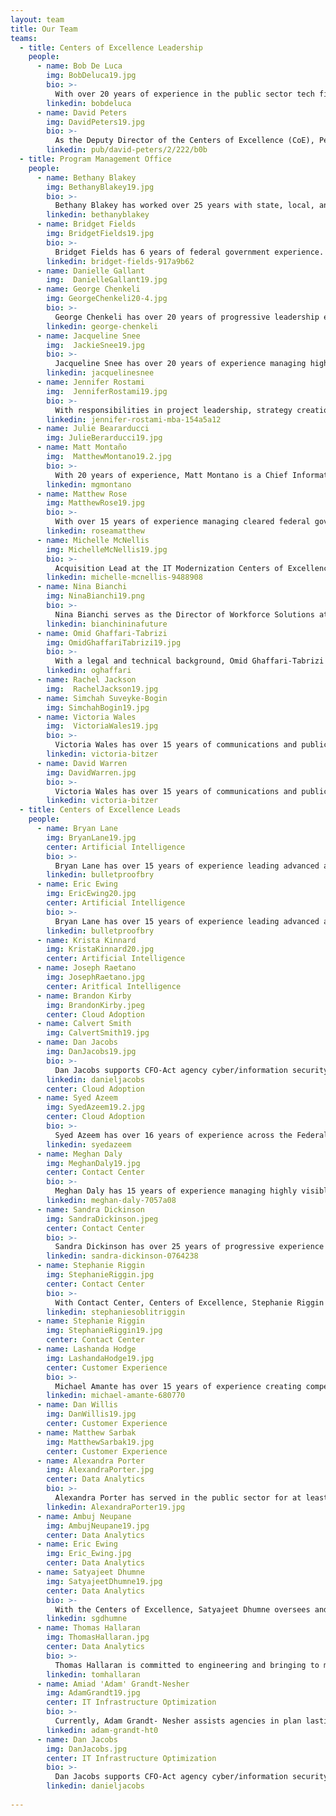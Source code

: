 ```yaml
---
layout: team
title: Our Team
teams:
  - title: Centers of Excellence Leadership
    people:
      - name: Bob De Luca
        img: BobDeluca19.jpg 
        bio: >-
          With over 20 years of experience in the public sector tech field, Bob De Luca has a strong blend of leadership and technical expertise in planning and executing enterprise-wide solutions. As the Executive Director of the Centers of Excellence (CoE), De Luca is proud to be leading a team of talented individuals from both the public and private sector, to drive enterprise transformation at the agency level across the federal government. Prior to GSA, De Luca served as the Chief Information Officer at the Overseas Private Investment Corporation, where he led transformational change across the Corporation. Results Included transparency in the financial product lifecycle, streamlined business processing, and increased workforce mobility. Additionally, De Luca is a Major in the 175th Cyberspace Operations Squadron, in the Maryland Air National Guard.
        linkedin: bobdeluca
      - name: David Peters
        img: DavidPeters19.jpg 
        bio: >-
          As the Deputy Director of the Centers of Excellence (CoE), Peters manages stakeholder engagement with the highest level of federal leadership communicating the value of the CoE and identifying new opportunities for collaboration with customer agencies to modernize IT and customer experiences. Previously, Peters led the Customer Experience and Contact Center CoE as well as the first CoE engagement with the U.S. Department of Agriculture.  Most notably, Peters led the identification and implementation of IT Modernization Best Practices which produced increased cloud adoption, reduced data center footprint, and established initial data analytics and customer experience management capabilities. With the 2015 GSA Administrator’s Award and 2014 Federal 100 Award, Peters has been repeatedly recognized for his contributions to Digital Government Strategy implementation and IT acquisition across the federal government. 
        linkedin: pub/david-peters/2/222/b0b
  - title: Program Management Office
    people:
      - name: Bethany Blakey
        img: BethanyBlakey19.jpg
        bio: >-
          Bethany Blakey has worked over 25 years with state, local, and Federal government, gaining experience in instituting intrapreneurial practices to modernize how government programs and services are managed and improved. Bethany Blakey leads the human aspect of modernization, and with the Centers of Excellence she has developed a unique talent model to help employees, managers, and leaders identify their best role in driving transformation as well as developed a service catalog of evidence-based capability-building and culture-shifting interventions. In 2013, she received the award of the Harvard Ash Center Top 25 Innovations in Government.
        linkedin: bethanyblakey
      - name: Bridget Fields
        img: BridgetFields19.jpg
        bio: >-
          Bridget Fields has 6 years of federal government experience. Currently, she works as the Acquisitions Lead with the Centers of Excellence, serving as a project manager to manage relationships with government stakeholders and contractor teams, find flexibility within contractual terms to provide project teams the ability to achieve their actual objectives, and work on contractual modifications when changes are necessary. In addition, she has served as the Administrative Assistant to the Director of Acquisitions while also serving as the Project Manager responsible for managing the entirety of the organization's SaaS licenses and purchase card (ie, Government credit card) procurements for software. Bridget Fields was the recipient of the Special Act Award in 2018. 
        linkedin: bridget-fields-917a9b62
      - name: Danielle Gallant
        img:  DanielleGallant19.jpg
      - name: George Chenkeli
        img: GeorgeChenkeli20-4.jpg
        bio: >-
          George Chenkeli has over 20 years of progressive leadership experience in IT Delivery, and Operations and Large-scale Program Management (Commercial and Government). At the U.S. Department of Housing and Urban Development (HUD), George Chenkeli provides strategic and operational leadership to optimize enterprise productivity and the delivery of high-impact work across the enterprise, leading a cross-functional team of digital transformation specialists with expertise in human centered design, data analytics, change management strategy, technical architecture, software engineering, and procurement of multi-year contracts valued over $200M.
        linkedin: george-chenkeli
      - name: Jacqueline Snee
        img:  JackieSnee19.jpg
        bio: >-
          Jacqueline Snee has over 20 years of experience managing high level priorities inside and outside of government. Currently, Jacqueline Snee works with the GSA Site Lead, CoE Directors and HUD Stakeholders to identify, prioritize, plan, and implement HUD IT modernization initiatives. Previously, Jacqueline Snee was the Acting Chief of Staff with the Technology Transformation Service (TTS). Responsibilities included: working with stakeholders from across GSA to organize and execute key strategic priorities, partnerships, and initiatives for TTS.
        linkedin: jacquelinesnee
      - name: Jennifer Rostami
        img:  JenniferRostami19.jpg
        bio: >-
          With responsibilities in project leadership, strategy creation, contracting, team leadership, and budgeting, Jennifer Rostami assists in leading various federal agencies to modernize in the areas of Cloud Adoption, Customer Experience, Data Analytics, and Data Centers. Jennifer Rostami has over 13 years of experience working in public and private sector with a background in finance and specializing in transformation. In her roles, Jennifer Rostami has helped to create organizational alignment for buy-in and change through stakeholder management, financial planning, and communication.
        linkedin: jennifer-rostami-mba-154a5a12
      - name: Julie Beararducci
        img: JulieBerarducci19.jpg
      - name: Matt Montaño
        img:  MatthewMontano19.2.jpg
        bio: >-
          With 20 years of experience, Matt Montano is a Chief Information Officer leading teams, and providing customer- focused technical services and solutions. Currently, Matt Montano manages stakeholder engagement with the highest level of federal leadership communicating the value of the Centers of Excellence, identifies additional customers, hires additional staff and regularly supports the team to enhance career growth, mitigates project risk, and creates a positive customer experience. In this role, Matt Montano also oversees $50M IT Modernization projects at the United States Department of Agriculture (USDA), Housing Urban Development (HUD), and the Office of Personnel Management (OPM).
        linkedin: mgmontano
      - name: Matthew Rose
        img: MatthewRose19.jpg
        bio: >-
          With over 15 years of experience managing cleared federal government enterprise programs, Matthew Rose has led the creation and execution of agency strategies as well as planning and policy efforts in national and multinational organizations in the United States and abroad. Previously, Matthew Rose was the Mission Manager at the Department of Defense (DoD) Defense Intelligence Agency (DIA). Tasks included: championing security DoD-wide acquisition protection policy changes to the Deputy Secretary of Defense and Vice Chairman of the Joint Chiefs of Staff to improve critical technology protections and coordinating IC baseline assessments on all threats to critical technologies, defense industrial base, and research enterprise.
        linkedin: roseamatthew
      - name: Michelle McNellis
        img: MichelleMcNellis19.jpg
        bio: >-
          Acquisition Lead at the IT Modernization Centers of Excellence. Formerly warranted Contracting Officer with 10+ years of experience in the Federal Government, ensures procurement packages that the CoE develops are not only compliant with Federal Acquisition Regulations but also innovative in their acquisition approach. Prior to joining CoE, I was the Director of Acquisitions at the Office of Products and Programs. Before my role at OPP, I led the very first procurements awarded by TTS/18F, including the TTS Bug Bounty program. I also worked as an acquisition subject matter expert at the Public Buildings Service in GSA as well as at the U.S. Coast Guard. 
        linkedin: michelle-mcnellis-9488908
      - name: Nina Bianchi
        img: NinaBianchi19.png
        bio: >-
          Nina Bianchi serves as the Director of Workforce Solutions at the Centers of Excellence, building teams and creating a community of more effective problem-solvers to drive modern organizations where great people want to work. To foster a 21st-century organizational culture of creative problem-solving and innovation operations for the future of work, Nina Bianchi builds partnerships across siloed business units to enable holistic digital transformation and leads strategic operational innovation to inspire and cross-train diverse teams.
        linkedin: bianchininafuture
      - name: Omid Ghaffari-Tabrizi
        img: OmidGhaffariTabrizi19.jpg
        bio: >-
          With a legal and technical background, Omid Ghaffari-Tabrizi develops and institutes innovative procurement solutions to provide rapid results for agency partners who need to modernize their IT-related workforce, systems, and processes. Omid Ghaffari-Tabrizi serves as the primary Acquisition PM with the Centers of Excellence and assists in the development of procurement packages for all CoE agency partners as well as internal needs.
        linkedin: oghaffari
      - name: Rachel Jackson
        img:  RachelJackson19.jpg
      - name: Simchah Suveyke-Bogin
        img: SimchahBogin19.jpg
      - name: Victoria Wales
        img:  VictoriaWales19.jpg
        bio: >-
          Victoria Wales has over 15 years of communications and public affairs experience, 7 with the General Services Administration. At GSA, Victoria Wales is a Strategic Outreach Lead with the Centers of Excellence at TTS. At the CoE, her responsibilities include digital communications and outreach coordination with customer agencies, website management, social media strategy, and project manages innovation projects in support of the program management office. Victoria Wales is also multilingual, and has supported public service products in partnership with over 25 federal agencies to reach and engage underserved communities.
        linkedin: victoria-bitzer
      - name: David Warren
        img: DavidWarren.jpg
        bio: >-
          Victoria Wales has over 15 years of communications and public affairs experience, 7 with the General Services Administration. At GSA, Victoria Wales is a Strategic Outreach Lead with the Centers of Excellence at TTS. At the CoE, her responsibilities include digital communications and outreach coordination with customer agencies, website management, social media strategy, and project manages innovation projects in support of the program management office. Victoria Wales is also multilingual, and has supported public service products in partnership with over 25 federal agencies to reach and engage underserved communities.
        linkedin: victoria-bitzer
  - title: Centers of Excellence Leads
    people:
      - name: Bryan Lane
        img: BryanLane19.jpg  
        center: Artificial Intelligence
        bio: >-
          Bryan Lane has over 15 years of experience leading advanced analytics and technology evaluation initiatives. Within the Data & Analytics Center of Excellence, Bryan advises federal agencies on establishing mature data governance and management practices, developing innovative approaches for leveraging data as a strategic asset, and laying the foundation for advancing data discovery, access, and use through artificial intelligence and machine learning. Prior to joining the Data & Analytics COE, Bryan was a product manager for a commercial geospatial software company, an analytic consultant in the defense and national security industry, and assisted in managing a $750M rapid acquisition portfolio.
        linkedin: bulletproofbry
      - name: Eric Ewing
        img: EricEwing20.jpg  
        center: Artificial Intelligence
        bio: >-
          Bryan Lane has over 15 years of experience leading advanced analytics and technology evaluation initiatives. Within the Data & Analytics Center of Excellence, Bryan advises federal agencies on establishing mature data governance and management practices, developing innovative approaches for leveraging data as a strategic asset, and laying the foundation for advancing data discovery, access, and use through artificial intelligence and machine learning. Prior to joining the Data & Analytics COE, Bryan was a product manager for a commercial geospatial software company, an analytic consultant in the defense and national security industry, and assisted in managing a $750M rapid acquisition portfolio.
        linkedin: bulletproofbry
      - name: Krista Kinnard
        img: KristaKinnard20.jpg 
        center: Artificial Intelligence
      - name: Joseph Raetano        
        img: JosephRaetano.jpg
        center: Aritfical Intelligence
      - name: Brandon Kirby
        img: BrandonKirby.jpeg
        center: Cloud Adoption
      - name: Calvert Smith
        img: CalvertSmith19.jpg
      - name: Dan Jacobs
        img: DanJacobs19.jpg
        bio: >-
          Dan Jacobs supports CFO-Act agency cyber/information security modernization through accelerated adoption of highly mature enterprise-wide processes and technologies. With over 20 years of combined IT/Cybersecurity experience and IT service management, Dan Jacobs currently serves as a primary point of contact for GSA and as an official representative for cybersecurity initiatives and programs. ​Dan Jacobs is a member of various government-wide working groups and initiatives, such as Supply Chain Risk Management, International Cybersecurity Standardization for the Internet of Things; Zero Trust Networking; Blockchain; SOCaaS, and Cybersecurity Workforce.
        linkedin: danieljacobs
        center: Cloud Adoption
      - name: Syed Azeem
        img: SyedAzeem19.2.jpg
        center: Cloud Adoption
        bio: >-
          Syed Azeem has over 16 years of experience across the Federal and private sector in leading complex and highly-visible IT modernization projects. With the Centers of Excellence, Syed Azeem  leads IT Modernization efforts within agencies across the Federal Government in the area of Cloud Adoption by developing cloud migration roadmaps and timelines and implementing cloud governance models. With partnerships at the Department of Housing and Urban Development, Syed Azeem assisted in digitizing manual and paper-based forms into adaptive online forms with digital workflows, electronic signatures and intelligent data extraction.
        linkedin: syedazeem
      - name: Meghan Daly
        img: MeghanDaly19.jpg
        center: Contact Center
        bio: >-
          Meghan Daly has 15 years of experience managing highly visible projects in the federal government, with 10 years being with GSA. With the Centers of Excellence, focused on Contact Centers and Customer Experience, Meghan Daly’s projects include strategizing with senior leaders to identify clear key priorities and opportunities to modernize IT, performing research on available intelligent systems solutions to enable robotic process automation (RPA), artificial intelligence (AI) and other intelligent systems, and overseeing IT Modernization projects at the United States Department of Agriculture (USDA) and Housing and Urban Development (HUD).Meghan Daly has led IT Modernization projects and initiatives valued at $80M at three federal agencies. 
        linkedin: meghan-daly-7057a08
      - name: Sandra Dickinson
        img: SandraDickinson.jpeg
        center: Contact Center
        bio: >-
          Sandra Dickinson has over 25 years of progressive experience in the contact center/operations field including over 17 years of corporate-level responsibilities. With the Centers of Excellence, Sandra Dickinson leads team efforts to modernize contact centers at partner agencies, for example with the implementation phases for OneUSDA Contact Center. Sandra Dickinson engages with partner agency stakeholders and collaborate to determine best practices for contact center infrastructure, staffing, and technology implementation
        linkedin: sandra-dickinson-0764238
      - name: Stephanie Riggin
        img: StephanieRiggin.jpg
        center: Contact Center
        bio: >-
          With Contact Center, Centers of Excellence, Stephanie Riggin engages with partner agency stakeholders and collaborates to determine best practices including contact center infrastructure, staffing, and technology implementation. Stephanie Riggin supports the Contact Center team at the Department of Housing and Urban Development (HUD) by identifying opportunities for improvement for contact center governance, management, operations, and emerging technologies including self-service tools. Stephanie Riggin has over 15 years of program support experience in various acquisition, IT and contact center programs. 
        linkedin: stephaniesoblitriggin
      - name: Stephanie Riggin
        img: StephanieRiggin19.jpg
        center: Contact Center
      - name: Lashanda Hodge
        img: LashandaHodge19.jpg
        center: Customer Experience
        bio: >-
          Michael Amante has over 15 years of experience creating compelling experiences for customers, users, and citizens, applies human-centered approaches and forward thinking design to enhance the services provided to customers of the Federal Government. With the Centers of Excellence, Michael Amante leads a team of six design strategists and researchers to drive measurable improvement in the quality of the experiences that the Department of Housing and Urban Development (HUD) provides its customers. Additionally, Michael Amante works in concert with executive-level leadership at the United States Department of Agriculture (USDA).
        linkedin: michael-amante-680770
      - name: Dan Willis
        img: DanWillis19.jpg
        center: Customer Experience
      - name: Matthew Sarbak
        img: MatthewSarbak19.jpg
        center: Customer Experience
      - name: Alexandra Porter
        img: AlexandraPorter.jpg 
        center: Data Analytics
        bio: >-
          Alexandra Porter has served in the public sector for at least 8 years, working with various government agencies. At  the Data and Analytics Center with the Centers of Excellence, she enhances data maturity across the federal government through the development of a strong, tailored data strategy. Alexandra has also conducted assessments of the Office of Personnel Management data environment, addressed gaps and provided recommendations for improvements and enhancement opportunities.
        linkedin: AlexandraPorter19.jpg
      - name: Ambuj Neupane
        img: AmbujNeupane19.jpg
        center: Data Analytics
      - name: Eric Ewing
        img: Eric_Ewing.jpg
        center: Data Analytics
      - name: Satyajeet Dhumne
        img: SatyajeetDhumne19.jpg
        center: Data Analytics
        bio: >-
          With the Centers of Excellence, Satyajeet Dhumne oversees and leads a team of 6FTEs and 30+ data and analytics experts and project managers to accomplish the program objectives for a multi-year, multi-vendor, enterprise-wide data analytics initiative at USDA. In this role, Satyajeet Dhumne provides matter expertise and advisory in various aspects of the program including – strategic analytics capabilities deployment, communities of practice, open data initiative, data management, and federal data mandates. Satyajeet Dhumne has 20+ years of experience in Business Intelligence, Analytics, Data Warehousing, and Data Management. 
        linkedin: sgdhumne
      - name: Thomas Hallaran
        img: ThomasHallaran.jpg
        center: Data Analytics
        bio: >-
          Thomas Hallaran is committed to engineering and bringing to market scalable, high impact solutions with 10+ years of experience creating products. Currently, Thomas Hallaran leads cross functional teams and helps drive innovation at partner agencies in data management, organizational capacity, analysis and enterprise analytics infrastructure. At the United States Department of Agriculture, Thomas Hallaran contributed to the creation of the first enterprise wide analytics dashboard.
        linkedin: tomhallaran
      - name: Amiad 'Adam' Grandt-Nesher
        img: AdamGrandt19.jpg
        center: IT Infrastructure Optimization
        bio: >-
          Currently, Adam Grandt- Nesher assists agencies in plan lasting, resilient modernization efforts by introducing software development and systems administration best practices. With a proven track record of effecting technological evolution to meet organizational needs, Adam Grandt- Nesher serves as an OPM Infrastructure Optimization CoE lead. Adam Grandt- Nesher’s projects include: developing cloud migration roadmaps and timelines to ensure effective prioritization based on risk, cost, and time to completion that align with agency mission, and enabling adoption of digital business capabilities using modern technologies.
        linkedin: adam-grandt-ht0
      - name: Dan Jacobs
        img: DanJacobs.jpg
        center: IT Infrastructure Optimization
        bio: >-
          Dan Jacobs supports CFO-Act agency cyber/information security modernization through accelerated adoption of highly mature enterprise-wide processes and technologies. With over 20 years of combined IT/Cybersecurity experience and IT service management, Dan Jacobs currently serves as a primary point of contact for GSA and as an official representative for cybersecurity initiatives and programs. ​Dan Jacobs is a member of various government-wide working groups and initiatives, such as Supply Chain Risk Management, International Cybersecurity Standardization for the Internet of Things; Zero Trust Networking; Blockchain; SOCaaS, and Cybersecurity Workforce.
        linkedin: danieljacobs
      
---
```

